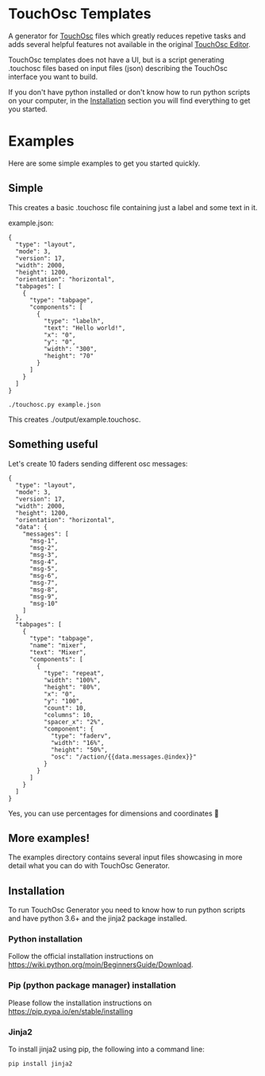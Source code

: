 # TouchOsc Templates

A generator for [TouchOsc](https://hexler.net/products/touchosc) files which greatly reduces repetive tasks and adds several helpful features not available in the original [TouchOsc Editor](https://hexler.net/products/touchosc#downloads).

TouchOsc templates does not have a UI, but is a script generating .touchosc files based on input files (json) describing the TouchOsc interface you want to build.

If you don't have python installed or don't know how to run python scripts on your computer, in the [Installation](#installation) section you will find everything to get you started.

# Examples
Here are some simple examples to get you started quickly.

## Simple
This creates a basic .touchosc file containing just a label and some text in it.

example.json:
```
{
  "type": "layout",
  "mode": 3,
  "version": 17,
  "width": 2000,
  "height": 1200,
  "orientation": "horizontal",
  "tabpages": [
    {
      "type": "tabpage",
      "components": [
        {
          "type": "labelh",
          "text": "Hello world!",
          "x": "0",
          "y": "0",
          "width": "300",
          "height": "70"
        }
      ]
    }
  ]
}
```

```
./touchosc.py example.json
```
This creates ./output/example.touchosc.

## Something useful
Let's create 10 faders sending different osc messages:

```
{
  "type": "layout",
  "mode": 3,
  "version": 17,
  "width": 2000,
  "height": 1200,
  "orientation": "horizontal",
  "data": {
    "messages": [
      "msg-1",
      "msg-2",
      "msg-3",
      "msg-4",
      "msg-5",
      "msg-6",
      "msg-7",
      "msg-8",
      "msg-9",
      "msg-10"
    ]
  },
  "tabpages": [
    {
      "type": "tabpage",
      "name": "mixer",
      "text": "Mixer",
      "components": [
        {
          "type": "repeat",
          "width": "100%",
          "height": "80%",
          "x": "0",
          "y": "100",
          "count": 10,
          "columns": 10,
          "spacer_x": "2%",
          "component": {
            "type": "faderv",
            "width": "16%",
            "height": "50%",
            "osc": "/action/{{data.messages.@index}}"
          }
        }
      ]
    }
  ]
}
```

Yes, you can use percentages for dimensions and coordinates 💪 

## More examples!

The examples directory contains several input files showcasing in more detail what you can do with TouchOsc Generator.


## Installation
To run TouchOsc Generator you need to know how to run python scripts and have
python 3.6+ and the jinja2 package installed.

### Python installation
Follow the official installation instructions on https://wiki.python.org/moin/BeginnersGuide/Download.

### Pip (python package manager) installation
Please follow the installation instructions on https://pip.pypa.io/en/stable/installing

### Jinja2
To install jinja2 using pip, the following into a command line:

```pip install jinja2```
